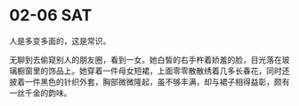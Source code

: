 # 02-06 SAT

人是多变多面的，这是常识。

无聊到去偷窥别人的朋友圈，看到一女。她白皙的右手杵着娇羞的脸，目光落在玻璃橱窗里的饰品上。她穿着一件母女短裙，上面零零散散绣着几多长春花，同时还披着一件黑色的针织外套，胸部微微隆起，虽不够丰满，却与裙子相得益彰，颇有一丝千金的韵味。

